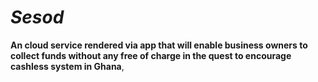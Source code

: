# *Sesod*

**An cloud service rendered via app that will enable business owners to collect funds without any free of charge in the quest to encourage cashless system in Ghana**,

